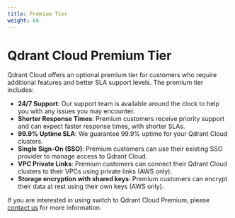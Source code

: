 ```yaml
---
title: Premium Tier
weight: 66
---
```


# Qdrant Cloud Premium Tier

Qdrant Cloud offers an optional premium tier for customers who require additional features and better SLA support levels. The premium tier includes:

* **24/7 Support**: Our support team is available around the clock to help you with any issues you may encounter.
* **Shorter Response Times**: Premium customers receive priority support and can expect faster response times, with shorter SLAs.
* **99.9% Uptime SLA**: We guarantee 99.9% uptime for your Qdrant Cloud clusters.
* **Single Sign-On (SSO)**: Premium customers can use their existing SSO provider to manage access to Qdrant Cloud.
* **VPC Private Links**: Premium customers can connect their Qdrant Cloud clusters to their VPCs using private links (AWS only).
* **Storage encryption with shared keys**: Premium customers can encrypt their data at rest using their own keys (AWS only).

If you are interested in using switch to Qdrant Cloud Premium, please [contact us](/contact-us/) for more information.
